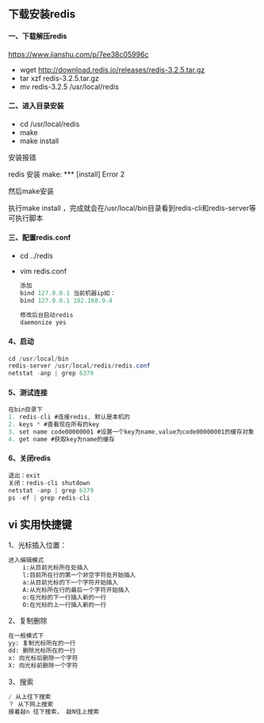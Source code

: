 ## 下载安装redis

#### 一、下载解压redis

<https://www.jianshu.com/p/7ee38c05996c> 

- wget http://download.redis.io/releases/redis-3.2.5.tar.gz 
- tar xzf redis-3.2.5.tar.gz 
- mv redis-3.2.5 /usr/local/redis 



#### 二、进入目录安装

- cd /usr/local/redis
- make 
- make install

安装报错

redis 安装 make: *** [install] Error 2

然后make安装

执行make install ，完成就会在/usr/local/bin目录看到redis-cli和redis-server等可执行脚本



#### 三、配置redis.conf

- cd ../redis

- vim redis.conf

  ```java
  添加
  bind 127.0.0.1 当前机器ip如：
  bind 127.0.0.1 192.168.9.4
  
  修改后台启动redis
  daemonize yes
  ```



#### 4、启动

```java
cd /usr/local/bin
redis-server /usr/local/redis/redis.conf
netstat -anp | grep 6379
```



#### 5、测试连接

```java
在bin目录下
1. redis-cli #连接redis, 默认是本机的
2. keys * #查看现在所有的key
3. set name code00000001 #设置一个key为name,value为code00000001的缓存对象
4. get name #获取key为name的缓存
```



#### 6、关闭redis

```java
退出：exit
关闭：redis-cli shutdown
netstat -anp | grep 6379
ps -ef | grep redis-cli
```







## vi 实用快捷键

1、光标插入位置：

```xml
进入编辑模式
	i:从目前光标所在处插入
	l:目前所在行的第一个非空字符处开始插入
	a:从目前光标的下一个字符开始插入
	A:从光标所在行的最后一个字符开始插入
	o:在光标的下一行插入新的一行
	O:在光标的上一行插入新的一行
```



2、复制删除

```xml
在一般模式下
yy: 复制光标所在的一行
dd: 删除光标所在的一行
x: 向光标后删除一个字符
X: 向光标前删除一个字符
```



3、搜索

```java
/ 从上往下搜索
？ 从下网上搜索
接着敲n 往下搜索， 敲N往上搜索
```

